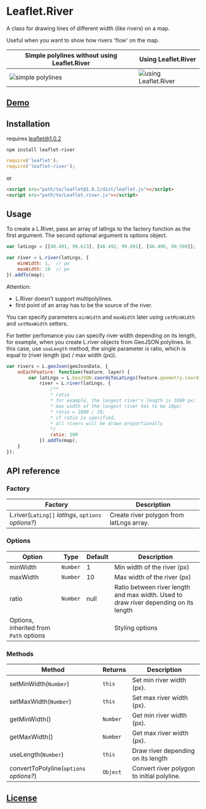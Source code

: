 # Leaflet.River

A class for drawing lines of different width (like rivers) on a map.

Useful when you want to show how rivers 'flow' on the map.

Simple polylines without using Leaflet.River | Using Leaflet.River
------|------
![simple polylines](https://cloud.githubusercontent.com/assets/17549928/20976102/8390b408-bcb2-11e6-8dd2-7354f4aa86cf.png) |![using Leaflet.River](https://cloud.githubusercontent.com/assets/17549928/20976101/838f5680-bcb2-11e6-8d49-3da1a3ecd25f.png)

## [Demo](https://ggolikov.github.io/Leaflet.River)
## Installation
requires leaflet@1.0.2


```
npm install leaflet-river
```
```javascript
require('leaflet');
require('leaflet-river');
```
or

```html
<script src="path/to/leaflet@1.0.2/dist/leaflet.js"></script>
<script src="path/to/Leaflet.river.js"></script>
```

## Usage
To create a L.River, pass an array of latlngs to the factory function as the first argument. The second optional argument is options object.
```javascript
var latLngs = [[48.491, 99.613], [48.492, 99.601], [48.496, 99.599]];

var river = L.river(latLngs, {
    minWidth: 1,  // px
    maxWidth: 10  // px
}).addTo(map);
```
Attention:
- L.River doesn't support multipolylines.
- first point of an array has to be the source of the river.

You can specify parameters `minWidth` and `maxWidth` later using `setMinWidth` and `setMaxWidth` setters.

For better perfomance you can specify river width depending on its length, for example, when you create L.river objects from GeoJSON polylines.
In this case, use `useLength` method, the single parameter is ratio, which is equal to (river length (px) / max width (px)).

```javascript
var rivers = L.geoJson(geoJsonData, {
    onEachFeature: function(feature, layer) {
        var latLngs = L.GeoJSON.coordsToLatLngs(feature.geometry.coordinates),
            river = L.river(latLngs, {
                /**
                * ratio
                * for example, the longest river's length is 1000 px;
                * max width of the longest river has to be 10px;
                * ratio = 1000 / 10;
                * if ratio is specified,
                * all rivers will be drawn proportionally
                */
                ratio: 100
            }).addTo(map);
    }
});
```

## API reference
### Factory
Factory|Description
-------|-----------
L.river(`LatLng[]` _latlngs_, `options` _options?_)| Create river polygon from latLngs array.

### Options
Option|Type|Default|Description
----|----|----|----
minWidth|`Number`|1|Min width of the river (px)
maxWidth|`Number`|10|Max width of the river (px)
ratio|`Number`|null|Ratio between river length and max width. Used to draw river depending on its length
Options, inherited from `Path` options| | |Styling options

### Methods
Method|Returns|Description
------|-------|-----------
setMinWidth(`Number`)|`this`|Set min river width (px).
setMaxWidth(`Number`)|`this`|Set max river width (px).
getMinWidth()|`Number`|Get min river width (px).
getMaxWidth()|`Number`|Get max river width (px).
useLength(`Number`)|`this`|Draw river depending on its length
convertToPolyline(`options` _options?_)|`Object`|Convert river polygon to initial polyline.

## [License](https://opensource.org/licenses/MIT)
